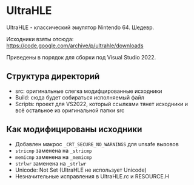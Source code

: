# UltraHLE

UltraHLE - классический эмулятор Nintendo 64. Шедевр.

Исходники взяты отсюда: https://code.google.com/archive/p/ultrahle/downloads

Приведены в порядок для сборки под Visual Studio 2022.

## Структура директорий

- src: оригинальные слегка модифцированные исходники
- Build: сюда будет собираться исполняемый файл
- Scripts: проект для VS2022, который ссылками тянет исходники и всё остальное из оригинальной папки src

## Как модифицированы исходники

- Добавлен макрос `_CRT_SECURE_NO_WARNINGS` для unsafe вызовов
- `stricmp` заменена на `_stricmp`
- `memicmp` заменена на `_memicmp`
- `strlwr` заменена на `_strlwr`
- Unicode: Not Set (UltraHLE не использует Unicode)
- Незначительные исправления в UltraHLE.rc и RESOURCE.H
